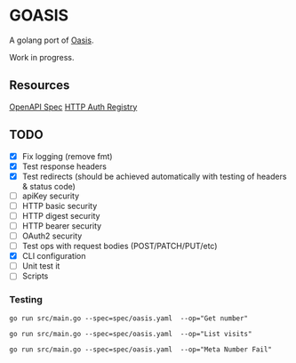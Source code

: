 # GOASIS
A golang port of [Oasis](https://github.com/x1n13y84issmd42/oasis).

Work in progress.

## Resources
[OpenAPI Spec](https://github.com/OAI/OpenAPI-Specification/blob/master/versions/3.0.2.md#securitySchemeObject)
[HTTP Auth Registry](http://www.iana.org/assignments/http-authschemes/http-authschemes.xhtml)

## TODO
* [x] Fix logging (remove fmt)
* [x] Test response headers
* [x] Test redirects (should be achieved automatically with testing of headers & status code)
* [ ] apiKey security
* [ ] HTTP basic security
* [ ] HTTP digest security
* [ ] HTTP bearer security
* [ ] OAuth2 security
* [ ] Test ops with request bodies (POST/PATCH/PUT/etc)
* [x] CLI configuration
* [ ] Unit test it
* [ ] Scripts

### Testing
`go run src/main.go --spec=spec/oasis.yaml  --op="Get number"`

`go run src/main.go --spec=spec/oasis.yaml  --op="List visits"`

`go run src/main.go --spec=spec/oasis.yaml  --op="Meta Number Fail"`
